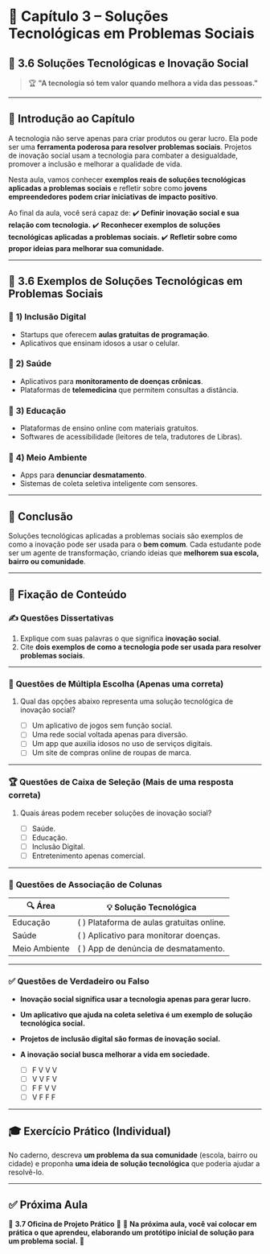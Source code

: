 # 📘 Capítulo 3 – Soluções Tecnológicas em Problemas Sociais

## 🎯 3.6 Soluções Tecnológicas e Inovação Social

> 🏆 **"A tecnologia só tem valor quando melhora a vida das pessoas."**

---

## 📝 **Introdução ao Capítulo**

A tecnologia não serve apenas para criar produtos ou gerar lucro. Ela pode ser uma **ferramenta poderosa para resolver problemas sociais**.
Projetos de inovação social usam a tecnologia para combater a desigualdade, promover a inclusão e melhorar a qualidade de vida.

Nesta aula, vamos conhecer **exemplos reais de soluções tecnológicas aplicadas a problemas sociais** e refletir sobre como **jovens empreendedores podem criar iniciativas de impacto positivo**.

Ao final da aula, você será capaz de:
✔️ **Definir inovação social e sua relação com tecnologia.**
✔️ **Reconhecer exemplos de soluções tecnológicas aplicadas a problemas sociais.**
✔️ **Refletir sobre como propor ideias para melhorar sua comunidade.**

---

## 🚀 **3.6 Exemplos de Soluções Tecnológicas em Problemas Sociais**

### 📌 **1) Inclusão Digital**

* Startups que oferecem **aulas gratuitas de programação**.
* Aplicativos que ensinam idosos a usar o celular.

### 📌 **2) Saúde**

* Aplicativos para **monitoramento de doenças crônicas**.
* Plataformas de **telemedicina** que permitem consultas a distância.

### 📌 **3) Educação**

* Plataformas de ensino online com materiais gratuitos.
* Softwares de acessibilidade (leitores de tela, tradutores de Libras).

### 📌 **4) Meio Ambiente**

* Apps para **denunciar desmatamento**.
* Sistemas de coleta seletiva inteligente com sensores.

---

## 📌 **Conclusão**

Soluções tecnológicas aplicadas a problemas sociais são exemplos de como a inovação pode ser usada para o **bem comum**.
Cada estudante pode ser um agente de transformação, criando ideias que **melhorem sua escola, bairro ou comunidade**.

---

## 🧠 **Fixação de Conteúdo**

### ✍️ **Questões Dissertativas**

1. Explique com suas palavras o que significa **inovação social**.
2. Cite **dois exemplos de como a tecnologia pode ser usada para resolver problemas sociais**.

---

### 🎯 **Questões de Múltipla Escolha (Apenas uma correta)**

1. Qual das opções abaixo representa uma solução tecnológica de inovação social?

   * [ ] Um aplicativo de jogos sem função social.
   * [ ] Uma rede social voltada apenas para diversão.
   * [ ] Um app que auxilia idosos no uso de serviços digitais.
   * [ ] Um site de compras online de roupas de marca.

---

### 🏆 **Questões de Caixa de Seleção (Mais de uma resposta correta)**

1. Quais áreas podem receber soluções de inovação social?

   * [ ] Saúde.
   * [ ] Educação.
   * [ ] Inclusão Digital.
   * [ ] Entretenimento apenas comercial.

---

### 🔄 **Questões de Associação de Colunas**

| 🔍 Área       | 💡 Solução Tecnológica                      |
| ------------- | ------------------------------------------- |
| Educação      | (   ) Plataforma de aulas gratuitas online. |
| Saúde         | (   ) Aplicativo para monitorar doenças.    |
| Meio Ambiente | (   ) App de denúncia de desmatamento.      |

---

### ✅ **Questões de Verdadeiro ou Falso**

* **Inovação social significa usar a tecnologia apenas para gerar lucro.**
* **Um aplicativo que ajuda na coleta seletiva é um exemplo de solução tecnológica social.**
* **Projetos de inclusão digital são formas de inovação social.**
* **A inovação social busca melhorar a vida em sociedade.**

  * [ ] F V V V
  * [ ] V V F V
  * [ ] F F V V
  * [ ] V F F F

---

## 🎓 **Exercício Prático (Individual)**

No caderno, descreva **um problema da sua comunidade** (escola, bairro ou cidade) e proponha **uma ideia de solução tecnológica** que poderia ajudar a resolvê-lo.

---

## ✅ **Próxima Aula**

📍 **3.7 Oficina de Projeto Prático** 🎯
🔔 **Na próxima aula, você vai colocar em prática o que aprendeu, elaborando um protótipo inicial de solução para um problema social.** 🚀
